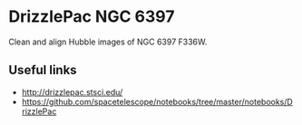 
# DrizzlePac NGC 6397

Clean and align Hubble images of NGC 6397 F336W. 



## Useful links

- http://drizzlepac.stsci.edu/
- https://github.com/spacetelescope/notebooks/tree/master/notebooks/DrizzlePac